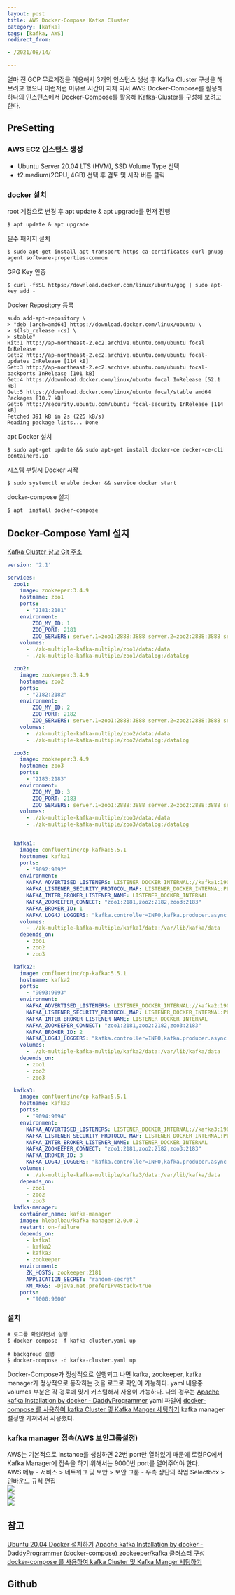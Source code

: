 ```yaml
---
layout: post 
title: AWS Docker-Compose Kafka Cluster
category: [kafka]
tags: [kafka, AWS]
redirect_from:

- /2021/08/14/

---
```


얼마 전 GCP 무료계정을 이용해서 3개의 인스턴스 생성 후 Kafka Cluster 구성을 해보려고 했으나 이런저런 이유로 시간이 지체 되서 AWS Docker-Compose를 활용해 하나의 인스턴스에서 Docker-Compose를 활용해 Kafka-Cluster를 구성해 보려고 한다.  

## PreSetting
### AWS EC2 인스턴스 생성
- Ubuntu Server 20.04 LTS (HVM), SSD Volume Type 선택  
- t2.medium(2CPU, 4GB) 선택 후 검토 및 시작 버튼 클릭

### docker 설치
root 계정으로 변경 후 apt update & apt upgrade를 먼저 진행 
```shell
$ apt update & apt upgrade
```  

필수 패키지 설치
```shell
$ sudo apt-get install apt-transport-https ca-certificates curl gnupg-agent software-properties-common
```  

GPG Key 인증
```shell
$ curl -fsSL https://download.docker.com/linux/ubuntu/gpg | sudo apt-key add -
```  

Docker Repository 등록
```shell
sudo add-apt-repository \
> "deb [arch=amd64] https://download.docker.com/linux/ubuntu \
> $(lsb_release -cs) \
> stable"
Hit:1 http://ap-northeast-2.ec2.archive.ubuntu.com/ubuntu focal InRelease
Get:2 http://ap-northeast-2.ec2.archive.ubuntu.com/ubuntu focal-updates InRelease [114 kB]                                    
Get:3 http://ap-northeast-2.ec2.archive.ubuntu.com/ubuntu focal-backports InRelease [101 kB]                                            
Get:4 https://download.docker.com/linux/ubuntu focal InRelease [52.1 kB]                                                                 
Get:5 https://download.docker.com/linux/ubuntu focal/stable amd64 Packages [10.7 kB]                    
Get:6 http://security.ubuntu.com/ubuntu focal-security InRelease [114 kB]
Fetched 391 kB in 2s (225 kB/s)    
Reading package lists... Done
```  

apt Docker 설치
```shell
$ sudo apt-get update && sudo apt-get install docker-ce docker-ce-cli containerd.io
```  

시스템 부팅시 Docker 시작
```shell
$ sudo systemctl enable docker && service docker start
```  

docker-compose 설치
```shell
$ apt  install docker-compose
```  

## Docker-Compose Yaml 설치  
[Kafka Cluster 참고 Git 주소](https://github.com/conduktor/kafka-stack-docker-compose)  
```yaml
version: '2.1'

services:
  zoo1:
    image: zookeeper:3.4.9
    hostname: zoo1
    ports:
      - "2181:2181"
    environment:
        ZOO_MY_ID: 1
        ZOO_PORT: 2181
        ZOO_SERVERS: server.1=zoo1:2888:3888 server.2=zoo2:2888:3888 server.3=zoo3:2888:3888
    volumes:
      - ./zk-multiple-kafka-multiple/zoo1/data:/data
      - ./zk-multiple-kafka-multiple/zoo1/datalog:/datalog

  zoo2:
    image: zookeeper:3.4.9
    hostname: zoo2
    ports:
      - "2182:2182"
    environment:
        ZOO_MY_ID: 2
        ZOO_PORT: 2182
        ZOO_SERVERS: server.1=zoo1:2888:3888 server.2=zoo2:2888:3888 server.3=zoo3:2888:3888
    volumes:
      - ./zk-multiple-kafka-multiple/zoo2/data:/data
      - ./zk-multiple-kafka-multiple/zoo2/datalog:/datalog

  zoo3:
    image: zookeeper:3.4.9
    hostname: zoo3
    ports:
      - "2183:2183"
    environment:
        ZOO_MY_ID: 3
        ZOO_PORT: 2183
        ZOO_SERVERS: server.1=zoo1:2888:3888 server.2=zoo2:2888:3888 server.3=zoo3:2888:3888
    volumes:
      - ./zk-multiple-kafka-multiple/zoo3/data:/data
      - ./zk-multiple-kafka-multiple/zoo3/datalog:/datalog


  kafka1:
    image: confluentinc/cp-kafka:5.5.1
    hostname: kafka1
    ports:
      - "9092:9092"
    environment:
      KAFKA_ADVERTISED_LISTENERS: LISTENER_DOCKER_INTERNAL://kafka1:19092,LISTENER_DOCKER_EXTERNAL://${DOCKER_HOST_IP:-127.0.0.1}:9092
      KAFKA_LISTENER_SECURITY_PROTOCOL_MAP: LISTENER_DOCKER_INTERNAL:PLAINTEXT,LISTENER_DOCKER_EXTERNAL:PLAINTEXT
      KAFKA_INTER_BROKER_LISTENER_NAME: LISTENER_DOCKER_INTERNAL
      KAFKA_ZOOKEEPER_CONNECT: "zoo1:2181,zoo2:2182,zoo3:2183"
      KAFKA_BROKER_ID: 1
      KAFKA_LOG4J_LOGGERS: "kafka.controller=INFO,kafka.producer.async.DefaultEventHandler=INFO,state.change.logger=INFO"
    volumes:
      - ./zk-multiple-kafka-multiple/kafka1/data:/var/lib/kafka/data
    depends_on:
      - zoo1
      - zoo2
      - zoo3

  kafka2:
    image: confluentinc/cp-kafka:5.5.1
    hostname: kafka2
    ports:
      - "9093:9093"
    environment:
      KAFKA_ADVERTISED_LISTENERS: LISTENER_DOCKER_INTERNAL://kafka2:19093,LISTENER_DOCKER_EXTERNAL://${DOCKER_HOST_IP:-127.0.0.1}:9093
      KAFKA_LISTENER_SECURITY_PROTOCOL_MAP: LISTENER_DOCKER_INTERNAL:PLAINTEXT,LISTENER_DOCKER_EXTERNAL:PLAINTEXT
      KAFKA_INTER_BROKER_LISTENER_NAME: LISTENER_DOCKER_INTERNAL
      KAFKA_ZOOKEEPER_CONNECT: "zoo1:2181,zoo2:2182,zoo3:2183"
      KAFKA_BROKER_ID: 2
      KAFKA_LOG4J_LOGGERS: "kafka.controller=INFO,kafka.producer.async.DefaultEventHandler=INFO,state.change.logger=INFO"
    volumes:
      - ./zk-multiple-kafka-multiple/kafka2/data:/var/lib/kafka/data
    depends_on:
      - zoo1
      - zoo2
      - zoo3

  kafka3:
    image: confluentinc/cp-kafka:5.5.1
    hostname: kafka3
    ports:
      - "9094:9094"
    environment:
      KAFKA_ADVERTISED_LISTENERS: LISTENER_DOCKER_INTERNAL://kafka3:19094,LISTENER_DOCKER_EXTERNAL://${DOCKER_HOST_IP:-127.0.0.1}:9094
      KAFKA_LISTENER_SECURITY_PROTOCOL_MAP: LISTENER_DOCKER_INTERNAL:PLAINTEXT,LISTENER_DOCKER_EXTERNAL:PLAINTEXT
      KAFKA_INTER_BROKER_LISTENER_NAME: LISTENER_DOCKER_INTERNAL
      KAFKA_ZOOKEEPER_CONNECT: "zoo1:2181,zoo2:2182,zoo3:2183"
      KAFKA_BROKER_ID: 3
      KAFKA_LOG4J_LOGGERS: "kafka.controller=INFO,kafka.producer.async.DefaultEventHandler=INFO,state.change.logger=INFO"
    volumes:
      - ./zk-multiple-kafka-multiple/kafka3/data:/var/lib/kafka/data
    depends_on:
      - zoo1
      - zoo2
      - zoo3
  kafka-manager:
    container_name: kafka-manager
    image: hlebalbau/kafka-manager:2.0.0.2
    restart: on-failure
    depends_on:
      - kafka1
      - kafka2
      - kafka3
      - zookeeper
    environment:
      ZK_HOSTS: zookeeper:2181
      APPLICATION_SECRET: "random-secret"
      KM_ARGS: -Djava.net.preferIPv4Stack=true
    ports:
      - "9000:9000"
```  
### 설치
```shell
# 로그를 확인하면서 실행
$ docker-compose -f kafka-cluster.yaml up

# backgroud 실행
$ docker-compose -d kafka-cluster.yaml up
```  

Docker-Compose가 정상적으로 실행되고 나면 kafka, zookeeper, kafka manager가 정상적으로 동작하는 것을 로그로 확인이 가능하다. yaml 내용중 volumes 부분은 각 경로에 맞게 커스텀해서 사용이 가능하다. 나의 경우는 [Apache kafka Installation by docker - DaddyProgrammer](https://daddyprogrammer.org/post/12087/apache-kafka-install-by-docker/) yaml 파일에 [docker-compose 를 사용하여 kafka Cluster 및 Kafka Manger 세팅하기](https://akageun.github.io/2020/05/01/docker-compose-kafka-cluster-manager.html) kafka manager 설정만 가져와서 사용했다.  

### kafka manager 접속(AWS 보안그룹설정) 
AWS는 기본적으로 Instance를 생성하면 22번 port만 열려있기 때문에 로컬PC에서 Kafka Manager에 접속을 하기 위해서는 9000번 port를 열어주어야 한다.  
AWS 메뉴 - 서비스 > 네트워크 및 보안 > 보안 그룹 - 우측 상단의 작업 Selectbox > 인바운드 규칙 편집  
<img src="https://sisipapa.github.io/assets/images/posts/aws-security-group1.PNG" >  
<img src="https://sisipapa.github.io/assets/images/posts/aws-security-group2.PNG" >  
<img src="https://sisipapa.github.io/assets/images/posts/aws-security-group3.PNG" >  



## 참고
[Ubuntu 20.04 Docker 설치하기](https://blog.dalso.org/linux/ubuntu-20-04-lts/13118)
[Apache kafka Installation by docker - DaddyProgrammer](https://daddyprogrammer.org/post/12087/apache-kafka-install-by-docker/)
[(docker-compose) zookeeper/kafka 클러스터 구성](https://javachoi.tistory.com/413)
[docker-compose 를 사용하여 kafka Cluster 및 Kafka Manger 세팅하기](https://akageun.github.io/2020/05/01/docker-compose-kafka-cluster-manager.html)

## Github

